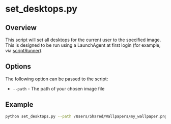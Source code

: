 # set_desktops.py

## Overview

This script will set all desktops for the current user to the specified image. This is designed to be run using a LaunchAgent at first login (for example, via [scriptRunner](https://github.com/natewalck/Scripts/blob/master/scriptRunner.py)).

## Options

The following option can be passed to the script:

* ``--path`` - The path of your chosen image file

## Example

``` bash
python set_desktops.py --path /Users/Shared/Wallpapers/my_wallpaper.png
```